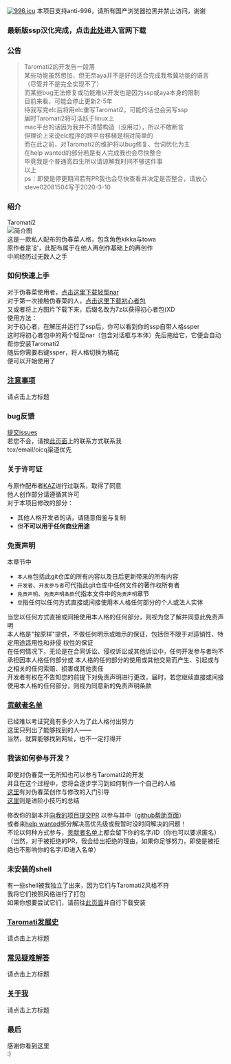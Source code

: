 ﻿[![996.icu]( https://img.shields.io/badge/link-996.icu-red.svg )]( https://996.icu )
本项目支持anti-996，请所有国产浏览器拉黑并禁止访问，谢谢  
### 最新版ssp汉化完成，点击[此处]( http://ssp.shillest.net/ )进入官网下载  
### 公告  
> Taromati2的开发告一段落  
> 某些功能虽然想加，但无奈aya并不是好的适合完成我希冀功能的语言  
> （尽管并不是完全实现不了）  
> 而某些bug无法修复或功能难以开发也是因为ssp或aya本身的限制  
> 目前来看，可能会停止更新2-5年  
> 待我写完elc后将用elc重写Taromati2，可能的话也会另写ssp  
> 届时Taromati2将可活跃于linux上  
> mac平台的话因为我并不清楚构造（没用过），所以不敢断言  
> 但理论上来说elc程序的跨平台移植是相对简单的  
> 而在此之前，对Taromati2的维护将以bug修复、台词优化为主  
> 在help wanted的部分若是有人完成我也会尽快整合  
> 毕竟我是个普通高四生所以请谅解我时间不够这件事  
> 以上  
> ps：即使是停更期间若有PR我也会尽快查看并决定是否整合，请放心  
> steve02081504写于2020-3-10  

### 绍介  
Taromati2  
![简介图]( readme-bg.png )  
这是一款私人配布的伪春菜人格，包含角色kikka与towa  
原作者是'[8]( http://unvollendet.web.fc2.com/ )'，此配布属于在他人再创作基础上的再创作  
中间经历过无数人之手  
  
### 如何快速上手  
对于伪春菜使用者，[点击这里下载轻型nar]( ./release/Taromati2.7z )  
对于第一次接触伪春菜的人，[点击这里下载初心者包]( ./release/初心者包.7z )  
又或者将上方图片下载下来，后缀名改为7z以获得初心者包(XD  
使用方法：  
对于初心者，在解压并运行了ssp后，你可以看到你的ssp自带人格ssper  
这时将初心者包中的两个轻型nar（包含对话框与本体）先后拖给它，它便会自动帮你安装Taromati2  
随后你需要右键ssper，将人格切换为橘花  
便可以开始使用了  

### [注意事项]( ./md/points_for_attention.md )  
请点击上方标题  

### bug反馈  
[提交issues]( https://github.com/steve02081504/Kikka/issues/new?assignees=steve02081504&labels=bug&template=bug-report.md&title=a+bug )  
若您不会，请按[此页面]( https://steve02081504.github.io/about )上的联系方式联系我  
tox/email/oicq渠道优先  

### 关于许可证  
与原作配布者[KAZ]( http://unvollendet.web.fc2.com/ )进行过联系，取得了同意  
他人创作部分请遵循其许可  
对于本项目修改的部分：  
- 其他人格开发者的话，请随意借鉴与复制  
- 但**不可以用于任何商业用途**  

### 免责声明  
本章节中  
- `本人格`包括此git仓库的所有内容以及日后更新带来的所有内容  
- `开发者`、`开发参与者`可代指此git仓库中任何文件的著作权所有者  
- `免责声明`、`免责声明条款`代指本文件中的`免责声明`章节  
- `您`指任何以任何方式直接或间接使用本人格任何部分的个人或法人实体  

当您以任何方式直接或间接使用本人格的任何部分，则视为您了解并同意此免责声明  
本人格是"按原样"提供，不做任何明示或暗示的保证，包括但不限于对适销性、特定用途适用性和非侵
权性的保证  
在任何情况下，无论是在合同诉讼、侵权诉讼或其他诉讼中，任何开发参与者均不承担因本人格任何部分或
本人格的任何部分的使用或其他交易而产生、引起或与之相关的任何索赔、损害或其他责任  
开发者有权在不告知您的前提下对免责声明进行更改，届时，若您继续直接或间接使用本人格的任何部分，则视为同意新的免责声明条款  

### [贡献者名单]( ./md/contributors.md )  
已经难以考证究竟有多少人为了此人格付出努力  
这里只列出了能够找到的人——  
当然，就算能够找到网址，也不一定打得开  

### 我该如何参与开发？  
即使对伪春菜一无所知也可以参与Taromati2的开发  
并且在这个过程中，您将会逐步学习到如何制作一个自己的人格  
[这里]( ./md/entry_guidance.md )有对伪春菜创作与修改的入门引导  
[这里]( ./md/advanced_skills.md )则是进阶小技巧的总结  
  
修改你的副本并[向我的项目提交PR]( https://github.com/steve02081504/Kikka/compare )
以参与其中（[github帮助页面]( https://help.github.com/cn )）  
或者来[help wanted]( ./md/help_wanted.md )部分解决高优先级或我暂时没时间解决的问题！  
不论以何种方式参与，[贡献者名单]( ./md/contributors.md )上都会留下你的名字/ID（你也可以要求匿名）  
（当然，对于被拒绝的PR，我会给出拒绝的理由，如果你足够努力，即使是被拒绝也不影响你的名字/ID进入名单）  

### 未安装的shell  
有一些shell被我独立了出来，因为它们与Taromati2风格不符  
我将它们按照风格进行了打包  
如果你想要尝试它们，请前往[此页面]( ./not_installed_shells )并自行下载安装  

### [Taromati发展史]( ./md/history_of_Taromati.md )  
请点击上方标题  

### [常见疑难解答]( ./md/Q&A.md )  
请点击上方标题  

### [关于我]( https://steve02081504.github.io/about )  
请点击上方标题  

### 最后  
感谢你看到这里  
:)
